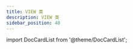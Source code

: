 ```yaml
---
title: VIEW 类
description: VIEW 类
sidebar_position: 40
---
```


import DocCardList from '@theme/DocCardList';

<DocCardList />